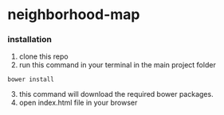 # neighborhood-map

### installation
1. clone this repo
2. run this command in your terminal in the main project folder
```
bower install
```
3. this command will download the required bower packages.
4. open index.html file in your browser


